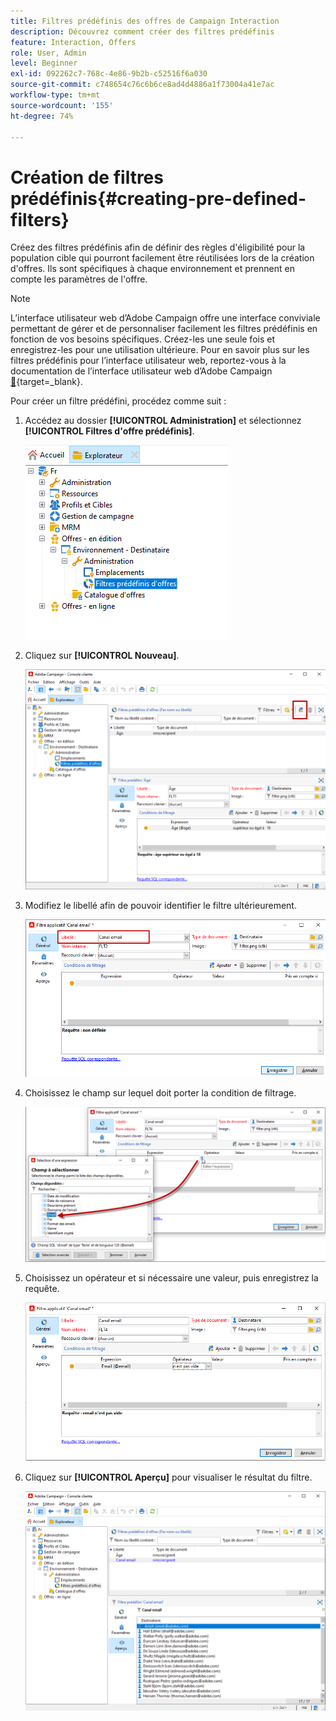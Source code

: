 ```yaml
---
title: Filtres prédéfinis des offres de Campaign Interaction
description: Découvrez comment créer des filtres prédéfinis
feature: Interaction, Offers
role: User, Admin
level: Beginner
exl-id: 092262c7-768c-4e86-9b2b-c52516f6a030
source-git-commit: c748654c76c6b6ce8ad4d4886a1f73004a41e7ac
workflow-type: tm+mt
source-wordcount: '155'
ht-degree: 74%

---
```


# Création de filtres prédéfinis{#creating-pre-defined-filters}

Créez des filtres prédéfinis afin de définir des règles d&#39;éligibilité pour la population cible qui pourront facilement être réutilisées lors de la création d&#39;offres. Ils sont spécifiques à chaque environnement et prennent en compte les paramètres de l&#39;offre.

>[!NOTE]
>
>L’interface utilisateur web d’Adobe Campaign offre une interface conviviale permettant de gérer et de personnaliser facilement les filtres prédéfinis en fonction de vos besoins spécifiques. Créez-les une seule fois et enregistrez-les pour une utilisation ultérieure. Pour en savoir plus sur les filtres prédéfinis pour l’interface utilisateur web, reportez-vous à la documentation de l’interface utilisateur web d’Adobe Campaign [&#128279;](https://experienceleague.adobe.com/en/docs/campaign-web/v8/start/predefined-filters){target=_blank}.


Pour créer un filtre prédéfini, procédez comme suit :

1. Accédez au dossier **[!UICONTROL Administration]** et sélectionnez **[!UICONTROL Filtres d&#39;offre prédéfinis]**.

   ![](assets/offer_filter_create_005.png)

1. Cliquez sur **[!UICONTROL Nouveau]**.

   ![](assets/offer_filter_create_001.png)

1. Modifiez le libellé afin de pouvoir identifier le filtre ultérieurement.

   ![](assets/offer_filter_create_002.png)

1. Choisissez le champ sur lequel doit porter la condition de filtrage.

   ![](assets/offer_filter_create_003.png)

1. Choisissez un opérateur et si nécessaire une valeur, puis enregistrez la requête.

   ![](assets/offer_filter_create_004.png)

1. Cliquez sur **[!UICONTROL Aperçu]** pour visualiser le résultat du filtre.

   ![](assets/offer_filter_create_006.png)
